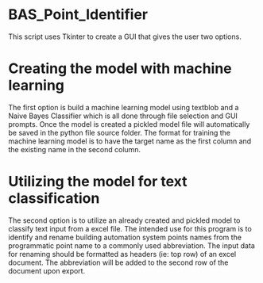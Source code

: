 # BAS_Point_Identifier

This script uses Tkinter to create a GUI that gives the user two options. 

# Creating the model with machine learning
The first option is build a machine learning model using textblob and a Naive Bayes Classifier which is all done through file selection and GUI prompts. Once the model is created a pickled model file will automatically be saved in the python file source folder. The format for training the machine learning model is to have the target name as the first column and the existing name in the second column.

# Utilizing the model for text classification
The second option is to utilize an already created and pickled model to classify text input from a excel file.
The intended use for this program is to identify and rename building automation system points names from the programmatic point name to a commonly used abbreviation.  The input data for renaming should be formatted as headers (ie: top row) of an excel document. The abbreviation will be added to the second row of the document upon export.  
